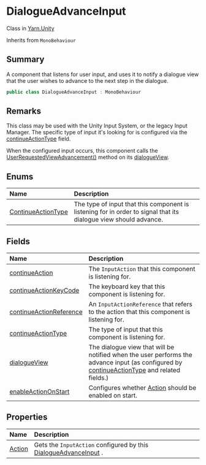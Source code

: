 # DialogueAdvanceInput

Class in [Yarn.Unity](api/csharp/yarn.unity.md)

Inherits from `MonoBehaviour`

## Summary


A component that listens for user input, and uses it to notify a
dialogue view that the user wishes to advance to the next step in the
dialogue.


```csharp
public class DialogueAdvanceInput : MonoBehaviour
```

## Remarks

<p>This class may be used with the Unity Input System, or the legacy
Input Manager. The specific type of input it's looking for is configured
via the <a href="yarn.unity.dialogueadvanceinput.continueactiontype-2.md">continueActionType</a> field.</p> <p>When the configured input occurs, this component calls the <a href="yarn.unity.dialogueviewbase.userrequestedviewadvancement.md">UserRequestedViewAdvancement()</a> method on its
<a href="yarn.unity.dialogueadvanceinput.dialogueview.md">dialogueView</a>.
</p>

## Enums

|Name|Description|
|:---|:---|
|[ContinueActionType](api/csharp/yarn.unity.dialogueadvanceinput.continueactiontype-1.md)|The type of input that this component is listening for in order to signal that its dialogue view should advance.|

## Fields

|Name|Description|
|:---|:---|
|[continueAction](api/csharp/yarn.unity.dialogueadvanceinput.continueaction.md)|The  <code>InputAction</code>  that this component is listening for.|
|[continueActionKeyCode](api/csharp/yarn.unity.dialogueadvanceinput.continueactionkeycode.md)|The keyboard key that this component is listening for.|
|[continueActionReference](api/csharp/yarn.unity.dialogueadvanceinput.continueactionreference.md)|An  <code>InputActionReference</code>  that refers to the action that this component is listening for.|
|[continueActionType](api/csharp/yarn.unity.dialogueadvanceinput.continueactiontype-2.md)|The type of input that this component is listening for.|
|[dialogueView](api/csharp/yarn.unity.dialogueadvanceinput.dialogueview.md)|The dialogue view that will be notified when the user performs the advance input (as configured by  <a href="yarn.unity.dialogueadvanceinput.continueactiontype-2.md">continueActionType</a>  and related fields.)|
|[enableActionOnStart](api/csharp/yarn.unity.dialogueadvanceinput.enableactiononstart.md)|Configures whether  <a href="yarn.unity.dialogueadvanceinput.action.md">Action</a>  should be enabled on start.|

## Properties

|Name|Description|
|:---|:---|
|[Action](api/csharp/yarn.unity.dialogueadvanceinput.action.md)|Gets the  <code>InputAction</code>  configured by this  <a href="yarn.unity.dialogueadvanceinput.md">DialogueAdvanceInput</a> .|


